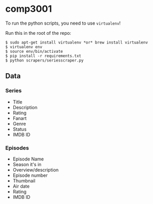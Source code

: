 # comp3001

To run the python scripts, you need to use `virtualenv`!

Run this in the root of the repo:

```
$ sudo apt-get install virtualenv *or* brew install virtualenv
$ virtualenv env
$ source env/bin/activate
$ pip install -r requirements.txt
$ python scrapers/seriesscraper.py
```

## Data

### Series

 - Title
 - Description
 - Rating
 - Fanart
 - Genre
 - Status
 - IMDB ID

### Episodes

 - Episode Name
 - Season it's in
 - Overview/description
 - Episode number
 - Thumbnail
 - Air date
 - Rating
 - IMDB ID
